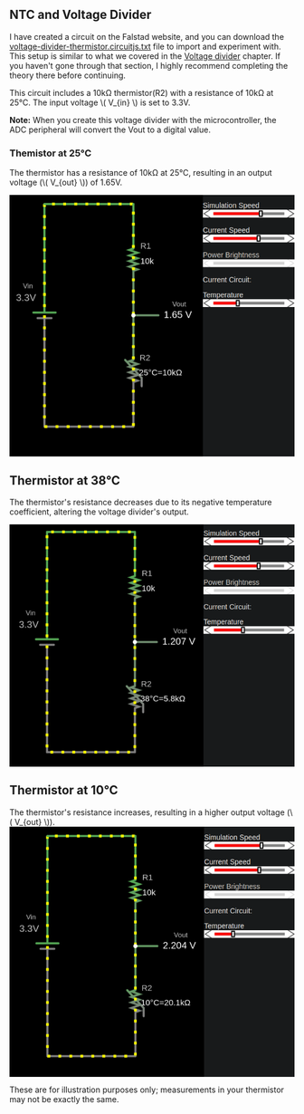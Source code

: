 ## NTC and Voltage Divider

I have created a circuit on the Falstad website, and you can download the [voltage-divider-thermistor.circuitjs.txt](./voltage-divider-thermistor.circuitjs.txt) file to import and experiment with.   This setup is similar to what we covered in the [Voltage divider](../core-concepts/voltage-divider.md) chapter. If you haven't gone through that section, I highly recommend completing the theory there before continuing.

This circuit includes a 10kΩ thermistor(R2) with a resistance of 10kΩ at 25°C. The input voltage \\( V_{in} \\) is set to 3.3V. 

**Note:** When you create this voltage divider with the microcontroller, the ADC peripheral will convert the Vout to a digital value.


### Themistor at 25°C
The thermistor has a resistance of 10kΩ at 25°C, resulting in an output voltage (\\( V_{out} \\)) of 1.65V.

<img style="display: block; margin: auto;" alt="pico2" src="./images/thermistor0.png"/>

## Thermistor at 38°C
The thermistor's resistance decreases due to its negative temperature coefficient, altering the voltage divider's output.

<img style="display: block; margin: auto;" alt="pico2" src="./images/thermistor1.png"/>

## Thermistor at 10°C
The thermistor's resistance increases, resulting in a higher output voltage (\\( V_{out} \\)).
<img style="display: block; margin: auto;" alt="pico2" src="./images/thermistor2.png"/>

These are for illustration purposes only; measurements in your thermistor may not be exactly the same.
